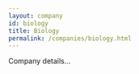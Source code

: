 ```yaml
---
layout: company
id: biology
title: Biology
permalink: /companies/biology.html
---
```


Company details...